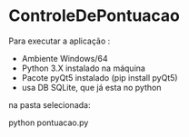 # ControleDePontuacao

Para executar a aplicação :

- Ambiente Windows/64
- Python 3.X instalado na máquina
- Pacote pyQt5 instalado (pip install pyQt5)
- usa DB SQLite, que já esta no python

na pasta selecionada:

python pontuacao.py
 
